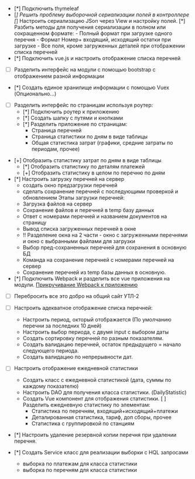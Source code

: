 
- [*] Подключить thymeleaf
- [*] Решить проблему выборочной сериализации полей в контроллере
    [*] Настроить сериализацию JSon через View и настройку полей.
    [*] Разбить методы для получения сериализации в полном или сокращенном формате:
        - Полный формат при загрузке одного перечня
        - Формат Номер+ входящий, исходящий остатки при загрузке
        - Все поля, кроме загруженных деталей при отображении списка перечней 
- [*] Подключить vue.js и настроить отображение списка перечней
- [ ] Разделить интерфейс на модули с помощью bootstrap с отображением разной информации
- [*] Создать единое хранилище информации с помощью Vuex (Опционально...)
- [ ] Разделить интерфейс по страницам используя роутер:
    - [*] Подключить роутер к приложению
    - [*] Создать шапку с путями и кнопками
    - [*] Разделить приложение по страницам:
        + Страница перечней
        + Страница статистики по дням в виде таблицы
        + Общая статистика затрат (графики, средние затраты по периодам, прочее)
- [+] Отобразить статистику затрат по дням в виде таблицы
    - [*] Отобразить статистику по деталям платежей
    - [+] Отобразить статистику в целом по перечню по дням
- [*] Настроить загрузку перечней на сервер
    + создать окно предзагрузки перечней
    + сделать сохранение перечней с последующими проверкой и обновлением
    Этапы загрузки перечней:
    + Загрузка файлов на сервер
    + Сохранение файлов и перечней в temp базу данных
    + Ответ с номерами перечней и названием документов на страницу
    + Вывод списка загруженных перечней в окне
    + !! Разделение окна на 2 части - окно с загруженными перечнями и окно с выбранными файлами для загрузки
    + Выбор пред-сохраненных перечней для сохранения в основную БД
    + Команда на сохранение перечней с номерами перечней на сервер
    + Сохранение перечней из temp базы данных в основную.
- [*] Подключить Webpack и разделить все vue приложения на модули.
    [Прикручивание Webpack к приложению](HELP.md)
- [ ] Перебросить все это добро на общий сайт УТЛ-2

- [ ] Настроить адекватное отображение списка перечней:
    + Настроить период, окторый отображается (По умолчанию перечни за последних 10 дней)
    + Настроить выбор периода, с двумя input с выбором даты
    - Создать сортировку перечней по разным показателям.
    + Создать валидацию перечней, остаток предыдущего = начало следующего периода.
    - Создать валидацию по непрерывности дат.
- [ ] Настроить отображение ежедневной статистики
    + Создать класс с ежедневной статистикой (дата, суммы по каждому показателю)
    + Настроить DAO для получения класса статистики. (DailyStatistic)
    + Создать Vue компонент для отображения статистики.
    [ ] Разделить ежедневную статистику по элементам:
        - Статистика по перечням, входящий+исходящий+платежи
        - Деталированная статистика, тариф, доп сборы, прочее
        - Статистика с группировкой по станциям    
- [*] Настроить удаление резервной копии перечня при удалении перечня.  

- [*] Cоздать Service класс для реализации выборки с HQL запросами
  + выборка по платежам для класса статистики
  + выборка по перечням для класса статистики
